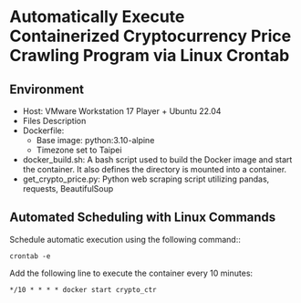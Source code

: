 # Automatically Execute Containerized Cryptocurrency Price Crawling Program via Linux Crontab  
## Environment  
- Host: VMware Workstation 17 Player + Ubuntu 22.04  
- Files Description  
- Dockerfile:  
  - Base image: python:3.10-alpine  
  - Timezone set to Taipei  
- docker_build.sh: A bash script used to build the Docker image and start the container. It also defines the directory is mounted into a container.
- get_crypto_price.py: Python web scraping script utilizing pandas, requests, BeautifulSoup  

## Automated Scheduling with Linux Commands
Schedule automatic execution using the following command::  

    crontab -e  

Add the following line to execute the container every 10 minutes:  

    */10 * * * * docker start crypto_ctr
